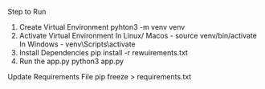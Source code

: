 Step to Run
1. Create Virtual Environment
    pyhton3 -m venv venv
2. Activate Virtual Environment
    In Linux/ Macos - source venv/bin/activate
    In Windows - venv\Scripts\activate
3. Install Dependencies
    pip install -r rewuirements.txt
4. Run the app.py
    python3 app.py

Update Requirements File
pip freeze > requirements.txt

